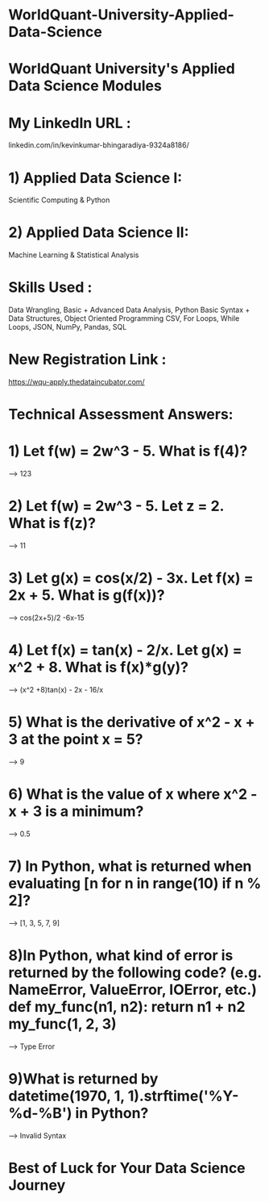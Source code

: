 # WorldQuant-University-Applied-Data-Science

# WorldQuant University's Applied Data Science Modules

# My LinkedIn URL : 
linkedin.com/in/kevinkumar-bhingaradiya-9324a8186/

# 1) Applied Data Science I: 
Scientific Computing & Python

# 2) Applied Data Science II: 
Machine Learning & Statistical Analysis

# Skills Used : 
Data Wrangling, Basic + Advanced Data Analysis, Python Basic Syntax + Data Structures, Object Oriented Programming CSV, For Loops, While Loops, JSON, NumPy, Pandas, SQL

# New Registration Link : 
https://wqu-apply.thedataincubator.com/

# Technical Assessment Answers:

# 1) Let f(w) = 2w^3 - 5. What is f(4)? 
--> 123

# 2) Let f(w) = 2w^3 - 5. Let z = 2. What is f(z)?
--> 11

# 3) Let g(x) = cos(x/2) - 3x. Let f(x) = 2x + 5. What is g(f(x))?
--> cos(2x+5)/2 -6x-15

# 4) Let f(x) = tan(x) - 2/x. Let g(x) = x^2 + 8. What is f(x)*g(y)?
--> (x^2 +8)tan(x) - 2x - 16/x

# 5) What is the derivative of x^2 - x + 3 at the point x = 5?
--> 9

# 6) What is the value of x where x^2 - x + 3 is a minimum?
--> 0.5

# 7) In Python, what is returned when evaluating [n for n in range(10) if n % 2]?
--> [1, 3, 5, 7, 9]

# 8)In Python, what kind of error is returned by the following code? (e.g. NameError, ValueError, IOError, etc.) def my_func(n1, n2): return n1 + n2 my_func(1, 2, 3)
--> Type Error

# 9)What is returned by datetime(1970, 1, 1).strftime('%Y-%d-%B') in Python?
--> Invalid Syntax

# Best of Luck for Your Data Science Journey
